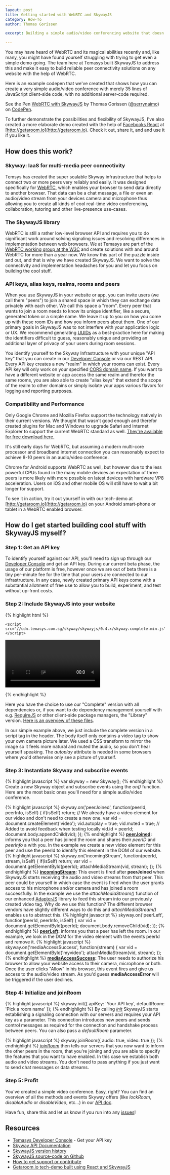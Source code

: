 ```yaml
---
layout: post
title: Getting started with WebRTC and SkywayJS
category: How-To
author: Thomas Gorissen

excerpt: Building a simple audio/video conferencing website that doesn't need any server-side code and works with up to 8-10 peers on a modern computer and even up to 4 people on recent Android phones.

---
```


You may have heard of WebRTC and its magical abilities recently and, like many, you might have found yourself struggling with trying to get even a simple demo going. The team here at Temasys built SkywayJS to address this and make it easy to build reliable peer connectivity solutions on any website with the help of WebRTC.

Here is an example codepen that we've created that shows how you can create a very simple audio/video conference with merely 35 lines of JavaScript client-side code, with no additional server-code required.

<p data-height="370" data-theme-id="7751" data-slug-hash="nKvBu" data-default-tab="result" class='codepen'>See the Pen <a href='http://codepen.io/serrynaimo/pen/nKvBu/'>WebRTC with SkywayJS</a> by Thomas Gorissen (<a href='http://codepen.io/serrynaimo'>@serrynaimo</a>) on <a href='http://codepen.io'>CodePen</a>.</p>
<script async src="//codepen.io/assets/embed/ei.js"></script>

To further demonstrate the possibilities and flexibility of SkywayJS, I've also created a more elaborate demo created with the help of [Facebooks React](http://facebook.github.io/react/) at [http://getaroom.io](http://getaroom.io). Check it out, share it, and and use it if you like it.




## How does this work?

### Skyway: IaaS for multi-media peer connectivity

Temsys has created the super scalable Skyway infrastructure that helps to connect two or more peers very reliably and easily. It was designed specifically for [WebRTC](http://en.wikipedia.org/wiki/WebRTC), which enables your browser to send data directly to another browser. That data can be a chat message, a file or even an audio/video stream from your devices camera and microphone thus allowing you to create all kinds of cool real-time video conferencing, collaboration, tutoring and other live-presence use-cases.

### The SkywayJS library

WebRTC is still a rather low-level browser API and requires you to do significant work around solving signaling issues and resolving differences in implementation between web browsers. We at Temasys are part of the [WebRTC working group at the W3C](http://www.w3.org/2011/04/webrtc-charter.html) and create solutions with and around WebRTC for more than a year now. We know this part of the puzzle inside and out, and that is why we have created SkywayJS. We want to solve the connectivity and implementation headaches for you and let you focus on building the cool stuff.

### API keys, alias keys, realms, rooms and peers

When you use SkywayJS in your website or app, you can invite users (we call them "peers") to join a shared space in which they can exchange data privately with each other. We call this space a "room". Every peer that wants to join a room needs to know its unique identifier, like a secure, generated token or a simple name. We leave it up to you on how you come up with these room IDs and how you inform peers about them. One of our primary goals in SkywayJS was to not interfere with your application logic or UX. We recommend generating [UUIDs](http://jsfiddle.net/briguy37/2MVFd/) as a best-practice here for making the identifiers difficult to guess, reasonably unique and providing an additional layer of privacy of your users during room sessions.

You identify yourself to the Skyway Infrastructure with your unique "API key" that you can create in our [Developer Console](https://developer.temasys.com.sg) or via our REST API. Every API key creates a new "realm" in which your rooms can exist. Every API key will only work on your specified [CORS domain name](http://en.wikipedia.org/wiki/Cross-origin_resource_sharing). If you want to have a different website or app access the same realm and therefor the same rooms, you are also able to create "alias keys" that extend the scope of the realm to other domains or simply isolate your apps various flavors for logging and reporting purposes.


### Compatibility and Performance

Only Google Chrome and Mozilla Firefox support the technology natively in their current versions. We thought that wasn't good enough and therefor created plugins for Mac and Windows to upgrade Safari and Internet Explorer to support the current WebRTC standard as well. [They're available for free download here.](https://www.google.com.sg/url?sa=t&rct=j&q=&esrc=s&source=web&cd=1&cad=rja&uact=8&ved=0CBsQFjAA&url=https%3A%2F%2Ftemasys.atlassian.net%2Fwiki%2Fdisplay%2FTWPP%2FWebRTC%2BPlugins&ei=S3LsU6HHHtbj8AXCtYLoCg&usg=AFQjCNGXt5FJ1mNT2bS91Sq00ReyUoXUKQ&sig2=rmls5vwC3S2rM5SzlkcaDQ&bvm=bv.73231344,d.dGc)

It's still early days for WebRTC, but assuming a modern multi-core processor and broadband internet connection you can reasonably expect to achieve 8-10 peers in an audio/video conference.

Chrome for Android supports WebRTC as well, but however due to the less powerful CPUs found in the many mobile devices an expectation of three peers is more likely with more possible on latest devices with hardware VP8 acceleration. Users on iOS and other mobile OS will still have to wait a bit longer for support.

To see it in action, try it out yourself in with our tech-demo at [http://getaroom.io](http://getaroom.io) on your Android smart-phone or tablet in a WebRTC enabled browser.




## How do I get started building cool stuff with SkywayJS myself?

### Step 1: Get an API key

To identify yourself against our API, you'll need to sign up through our [Developer Console](https://developer.temasys.com.sg) and get an API key. During our current beta phase, the usage of our platform is free, however once we are out of beta there is a tiny per-minute fee for the time that your users are connected to our infrastructure. In any case, newly created primary API keys come with a substantial allotment of free use to allow you to build, experiment, and test without up-front costs.

### Step 2: Include SkywayJS into your website

{% highlight html %}
<html>
<head>
    <title>WebRTC with SkywayJS</title>

    <script src="//cdn.temasys.com.sg/skyway/skywayjs/0.4.x/skyway.complete.min.js"></script>
</head>
<body>

  <video id="myvideo" style="transform: rotateY(-180deg);" autoplay muted></video>

</body>
</html>
{% endhighlight %}

Here you have the choice to use our "Complete" version with all dependencies or, if you want to do dependency management yourself with e.g. [RequireJS](http://requirejs.org/) or other client-side package managers, the "Library" version. [Here is an overview of these files](https://github.com/Temasys/SkywayJS/releases).

In our simple example above, we just include the complete version in a script tag in the header. The body itself only contains a video tag to show your own camera picture later. We used a CSS transform to mirror the image so it feels more natural and muted the audio, so you don't hear yourself speaking. The *autoplay* attribute is needed in some browsers where you'd otherwise only see a picture of yourself.


### Step 3: Instantiate Skyway and subscribe events

{% highlight javascript %}
var skyway = new Skyway();
{% endhighlight %}
Create a new Skyway object and subscribe events using the *on()* function. Here are the most basic ones you'll need for a simple audio/video conference.

{% highlight javascript %}
skyway.on('peerJoined', function(peerId, peerInfo, isSelf) {
  if(isSelf) return; // We already have a video element for our video and don't need to create a new one.
  var vid = document.createElement('video');
  vid.autoplay = true;
  vid.muted = true; // Added to avoid feedback when testing locally
  vid.id = peerId;
  document.body.appendChild(vid);
});
{% endhighlight %}
**[peerJoined](http://cdn.temasys.com.sg/skyway/skywayjs/0.4.2/doc/classes/Skyway.html#event_peerJoined):** informs you that a peer has joined the room and shares their *peerID* and *peerInfo* a with you. In the example we create a new video element for this peer and use the peerId to identify this element in the DOM of our website.
{% highlight javascript %}
skyway.on('incomingStream', function(peerId, stream, isSelf) {
  if(isSelf) return;
  var vid = document.getElementById(peerId);
  attachMediaStream(vid, stream);
});
{% endhighlight %}
**[incomingStream](http://cdn.temasys.com.sg/skyway/skywayjs/0.4.2/doc/classes/Skyway.html#event_incomingStream):** This event is fired after **peerJoined** when SkywayJS starts receiving the audio and video streams from that peer. This peer could be yourself in which case the event is fired when the user grants access to his microphone and/or camera and has joined a room successfully. In the example we use the *attachMediaStream()* function of our enhanced [AdapterJS](http://github.com/Temasys/AdapterJS) library to feed this stream into our previously created video tag. Why do we use this function? The different browser vendors have slightly different ways to do this and *attachMediaStream()* enables us to abstract this.
{% highlight javascript %}
skyway.on('peerLeft', function(peerId, peerInfo, isSelf) {
  var vid = document.getElementById(peerId);
  document.body.removeChild(vid);
});
{% endhighlight %}
**[peerLeft](http://cdn.temasys.com.sg/skyway/skywayjs/0.4.2/doc/classes/Skyway.html#method_peerLeft):** informs you that a peer has left the room. In our example, we look in the DOM for the video element with the events peerId and remove it.
{% highlight javascript %}
skyway.on('mediaAccessSuccess', function(stream) {
  var vid = document.getElementById('myvideo');
  attachMediaStream(vid, stream);
});
{% endhighlight %}
**[mediaAccessSuccess](http://cdn.temasys.com.sg/skyway/skywayjs/0.4.2/doc/classes/Skyway.html#event_mediaAccessSuccess):** The user needs to authorize his browser to allow your website access to their camera, microphone or both. Once the user clicks "Allow" in his browser, this event fires and give us access to the audio/video stream. As you'd guess **mediaAccessError** will be triggered if the user declines.


### Step 4: Initialize and joinRoom

{% highlight javascript %}
skyway.init({
  apiKey: 'Your API key',
  defaultRoom: 'Pick a room name'
});
{% endhighlight %}
By calling *[init](http://cdn.temasys.com.sg/skyway/skywayjs/0.4.2/doc/classes/Skyway.html#method_init)* SkywayJS starts establishing a signaling connection with our servers and requires your API key as a parameter. This connection introduces new peers and sends control messages as required for the connection and handshake process between peers. You can also pass a *defaultRoom* parameter.

{% highlight javascript %}
skyway.joinRoom({
    audio: true,
    video: true
});
{% endhighlight %}
*[joinRoom](http://cdn.temasys.com.sg/skyway/skywayjs/0.4.2/doc/classes/Skyway.html#method_joinRoom)* then tells our servers that you now want to inform the other peers in the room, that you're joining and you are able to specify the features that you want to have enabled. In this case we establish both audio and video streams. You don't need to pass anything if you just want to send chat messages or data streams.


### Step 5: Profit

You've created a simple video conference. Easy, right? You can find an overview of all the methods and events Skyway offers (like *lockRoom*, *disableAudio* or *disableVideo*, etc...) in our [API doc](http://cdn.temasys.com.sg/skyway/skywayjs/latest/doc/classes/Skyway.html).

Have fun, share this and let us know if you run into any [issues](http://github.com/Temasys/SkywayJS/issues)!



## Resources

- [Temasys Developer Console](https://developer.temasys.com.sg) - Get your API key
- [Skyway API Documentation](http://cdn.temasys.com.sg/skyway/skywayjs/latest/doc/classes/Skyway.html)
- [SkywayJS version history](https://github.com/Temasys/SkywayJS/releases)
- [SkywayJS source-code on Github](http://github.com/Temasys/SkywayJS)
- [How to get support or contribute](http://temasys.github.io/support)
- [Getaroom.io tech-demo built using React and SkywayJS](http://getaroom.io)


